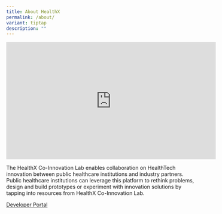 ```yaml
---
title: About HealthX
permalink: /about/
variant: tiptap
description: ""
---
```

<div class="iframe-wrapper">
<iframe height="315" width="560" allowfullscreen="true" frameborder="0" src="https://www.youtube.com/embed/iGQsBFuC73c?si=8XxWGgQqtMuAez_R"></iframe>
</div>
<p>The HealthX Co-Innovation Lab enables collaboration on HealthTech innovation
between public healthcare institutions and industry partners. Public healthcare
institutions can leverage this platform to rethink problems, design and
build prototypes or experiment with innovation solutions by tapping into
resources from HealthX Co-Innovation Lab.</p>
<p></p>
<p><a href="https://developer.healthx.sg" rel="noopener nofollow" target="_blank">Developer Portal</a>
</p>
